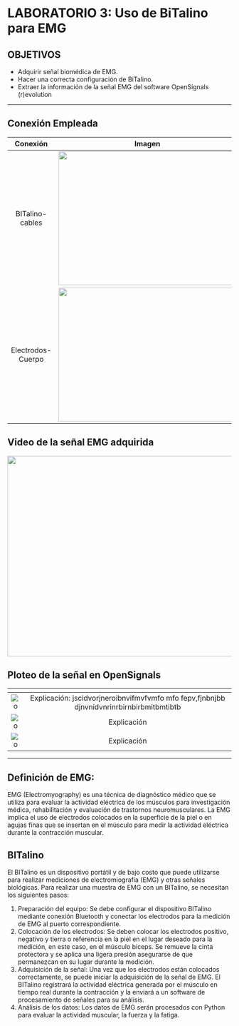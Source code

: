 # **LABORATORIO 3: Uso de BiTalino para EMG**

## OBJETIVOS
- Adquirir señal biomédica de EMG.
- Hacer una correcta configuración de BiTalino.
- Extraer la información de la señal EMG del software OpenSignals (r)evolution

***
## Conexión Empleada

| Conexión  | Imagen |
|:-------------: |:---------------:|
| BITalino-cables         | <img src="https://github.com/RosauraAstete/Equipo9.github.io/blob/main/Documentaci%C3%B3n/Laboratorio3/Archivos/ConexionesBiTalino.png"  width="400" height="300">|
| Electrodos-Cuerpo       | <img src="https://github.com/RosauraAstete/Equipo9.github.io/blob/main/Documentaci%C3%B3n/Laboratorio3/Archivos/ConexionesBrazo.png"  width="400" height="300">|

## Video de la señal EMG adquirida

<p align="center"> 
<img align="center" width="900" height="450" src="https://github.com/RosauraAstete/Equipo9.github.io/blob/main/Documentaci%C3%B3n/Laboratorio3/Archivos/EMG.GIF">
</p>

## Ploteo de la señal en OpenSignals

| <!-- -->      | <!-- -->        |
|:-------------: |:---------------:|
|![o](https://github.com/RosauraAstete/Equipo9.github.io/blob/main/Documentaci%C3%B3n/Laboratorio3/Archivos/Onda1.png)   | Explicación: jscidvorjneroibnvifmvfvmfo mfo fepv,fjnbnjbb djnvnidvnrinrbirnbirbmitbmtibtb         |
|![o](https://github.com/RosauraAstete/Equipo9.github.io/blob/main/Documentaci%C3%B3n/Laboratorio3/Archivos/Onda2.png)   | Explicación          |
|![o](https://github.com/RosauraAstete/Equipo9.github.io/blob/main/Documentaci%C3%B3n/Laboratorio3/Archivos/Onda3.png)   | Explicación          |








***

## Definición de EMG:
EMG (Electromyography) es una técnica de diagnóstico médico que se utiliza para evaluar la actividad eléctrica de los músculos para investigación médica, rehabilitación y evaluación de trastornos neuromusculares. La EMG implica el uso de electrodos colocados en la superficie de la piel o en agujas finas que se insertan en el músculo para medir la actividad eléctrica durante la contracción muscular.

## BITalino
El BITalino es un dispositivo portátil y de bajo costo que puede utilizarse para realizar mediciones de electromiografía (EMG) y otras señales biológicas. Para realizar una muestra de EMG con un BITalino, se necesitan los siguientes pasos:

1. Preparación del equipo: Se debe configurar el dispositivo BITalino mediante conexión Bluetooth y conectar los electrodos para la medición de EMG al puerto correspondiente.
2. Colocación de los electrodos: Se deben colocar los electrodos positivo, negativo y tierra o referencia en la piel en el lugar deseado para la medición, en este caso, en el músculo bíceps. Se remueve la cinta protectora y se aplica una ligera presión asegurarse de que permanezcan en su lugar durante la medición. 
3. Adquisición de la señal: Una vez que los electrodos están colocados correctamente, se puede iniciar la adquisición de la señal de EMG. El BITalino registrará la actividad eléctrica generada por el músculo en tiempo real durante la contracción y la enviará a un software de procesamiento de señales para su análisis.
4. Análisis de los datos: Los datos de EMG serán procesados con Python para evaluar la actividad muscular, la fuerza y la fatiga.




